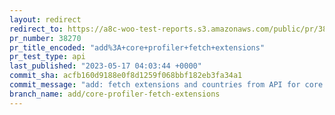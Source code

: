 ```yaml
---
layout: redirect
redirect_to: https://a8c-woo-test-reports.s3.amazonaws.com/public/pr/38270/api/index.html
pr_number: 38270
pr_title_encoded: "add%3A+core+profiler+fetch+extensions"
pr_test_type: api
last_published: "2023-05-17 04:03:44 +0000"
commit_sha: acfb160d9188e0f8d1259f068bbf182eb3fa34a1
commit_message: "add: fetch extensions and countries from API for core profiler"
branch_name: add/core-profiler-fetch-extensions
---
```

